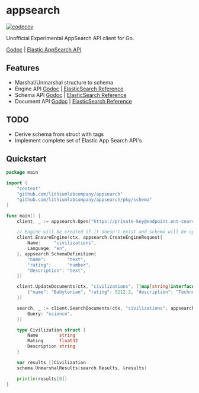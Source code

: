 appsearch
=========

[![codecov](https://codecov.io/gh/lithiumlabcompany/appsearch/branch/master/graph/badge.svg?token=qghHHh5Cu6)](https://codecov.io/gh/lithiumlabcompany/appsearch)

Unofficial Experimental AppSearch API client for Go.

[Godoc](https://pkg.go.dev/github.com/lithiumlabcompany/appsearch)
| [Elastic AppSearch API](https://www.elastic.co/guide/en/app-search/current/api-reference.html)

## Features

- Marshal/Unmarshal structure to schema
- Engine API [Godoc](https://pkg.go.dev/github.com/lithiumlabcompany/appsearch#EngineAPI)
  | [ElasticSearch Reference](https://www.elastic.co/guide/en/app-search/current/engines.html)
- Schema API [Godoc](https://pkg.go.dev/github.com/lithiumlabcompany/appsearch#SchemaAPI)
  | [ElasticSearch Reference](https://www.elastic.co/guide/en/app-search/current/schema.html)
- Document
  API [Godoc](https://pkg.go.dev/github.com/lithiumlabcompany/appsearch#DocumentAPI)
  | [ElasticSearch Reference](https://www.elastic.co/guide/en/app-search/current/documents.html)

## TODO

- Derive schema from struct with tags
- Implement complete set of Elastic App Search API's

## Quickstart

```go
package main

import (
	"context"
	"github.com/lithiumlabcompany/appsearch"
	"github.com/lithiumlabcompany/appsearch/pkg/schema"
)

func main() {
	client, _ := appsearch.Open("https://private-key@endpoint.ent-search.cloud.es.io")

	// Engine will be created if it doesn't exist and schema will be updated
	client.EnsureEngine(ctx, appsearch.CreateEngineRequest{
		Name:     "civilizations",
		Language: "en",
	}, appsearch.SchemaDefinition{
		"name":        "text",
		"rating":      "number",
		"description": "text",
	})

	client.UpdateDocuments(ctx, "civilizations", []map[string]interface{}{
		{"name": "Babylonian", "rating": 5212.2, "description": "Technological and scientific"},
	})

	search, _ := client.SearchDocuments(ctx, "civilizations", appsearch.Query{
		Query: "science",
	})

	type Civilization struct {
		Name        string
		Rating      float32
		Description string
	}

	var results []Civilization
	schema.UnmarshalResults(search.Results, &results)

	println(results[0])
}
```
